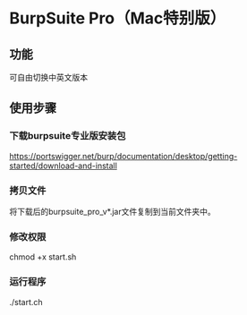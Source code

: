 # BurpSuite Pro（Mac特别版）

## 功能
可自由切换中英文版本

## 使用步骤
### 下载burpsuite专业版安装包
https://portswigger.net/burp/documentation/desktop/getting-started/download-and-install

### 拷贝文件
将下载后的burpsuite_pro_v*.jar文件复制到当前文件夹中。

### 修改权限
chmod +x start.sh

### 运行程序
./start.ch
